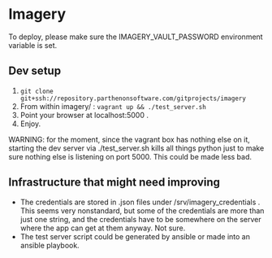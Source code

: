 # Imagery

To deploy, please make sure the IMAGERY_VAULT_PASSWORD environment variable is
set.

## Dev setup
1. `git clone git+ssh://repository.parthenonsoftware.com/gitprojects/imagery`
2. From within imagery/ : `vagrant up && ./test_server.sh`
3. Point your browser at localhost:5000 .
4. Enjoy.

WARNING: for the moment, since the vagrant box has nothing else on it, starting
the dev server via ./test_server.sh kills all things python just to make sure
nothing else is listening on port 5000. This could be made less bad.

## Infrastructure that might need improving
* The credentials are stored in .json files under /srv/imagery_credentials .
  This seems very nonstandard, but some of the credentials are more than just
  one string, and the credentials have to be somewhere on the server where
  the app can get at them anyway. Not sure.
* The test server script could be generated by ansible or made into an ansible
  playbook.
